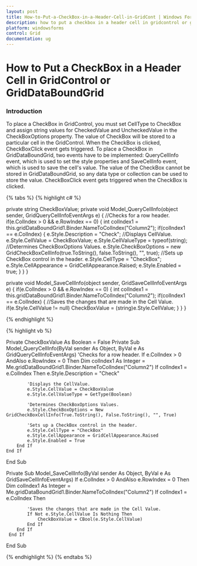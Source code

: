 ```yaml
---
layout: post
title: How-to-Put-a-CheckBox-in-a-Header-Cell-in-GridCont | Windows Forms | Syncfusion
description: how to put a checkbox in a header cell in gridcontrol or griddataboundgrid
platform: windowsforms
control: Grid
documentation: ug
---
```


# How to Put a CheckBox in a Header Cell in GridControl or GridDataBoundGrid

### Introduction

To place a CheckBox in GridControl, you must set CellType to CheckBox and assign string values for CheckedValue and UncheckedValue in the CheckBoxOptions property. The value of CheckBox will be stored to a particular cell in the GridControl. When the CheckBox is clicked, CheckBoxClick event gets triggered. To place a CheckBox in GridDataBoundGrid, two events have to be implemented: QueryCellInfo event, which is used to set the style properties and SaveCellInfo event, which is used to save the cell's value. The value of the CheckBox cannot be stored in GridDataBoundGrid, so any data type or collection can be used to store the value. CheckBoxClick event gets triggered when the CheckBox is clicked.

{% tabs %}
{% highlight c# %}

private string CheckBoxValue;
private void Model_QueryCellInfo(object sender, GridQueryCellInfoEventArgs e)
{
//Checks for a row header.
if(e.ColIndex > 0 && e.RowIndex == 0)
{
      int colIndex1 = this.gridDataBoundGrid1.Binder.NameToColIndex("Column2");
      if(colIndex1 == e.ColIndex)
      {
            e.Style.Description = "Check";
            //Displays CellValue.
            e.Style.CellValue = CheckBoxValue;
            e.Style.CellValueType = typeof(string);
			//Determines CheckBoxOptions Values.
            e.Style.CheckBoxOptions = new GridCheckBoxCellInfo(true.ToString(), false.ToString(), "", true);
			//Sets up CheckBox control in the header.
            e.Style.CellType = "CheckBox";
            e.Style.CellAppearance = GridCellAppearance.Raised;
            e.Style.Enabled = true;
      }
}
}

private void Model_SaveCellInfo(object sender, GridSaveCellInfoEventArgs e)
{
    if(e.ColIndex > 0 && e.RowIndex == 0)
    {
       int colIndex1 = this.gridDataBoundGrid1.Binder.NameToColIndex("Column2");
       if(colIndex1 == e.ColIndex)
       {
		   //Saves the changes that are made in the Cell Value.
           if(e.Style.CellValue != null)
           CheckBoxValue = (string)e.Style.CellValue;
       }
    }
}


{% endhighlight %}

{% highlight vb %}

Private CheckBoxValue As Boolean = False
Private Sub Model_QueryCellInfo(ByVal sender As Object, ByVal e As GridQueryCellInfoEventArgs)
'Checks for a row header.
     If e.ColIndex > 0 AndAlso e.RowIndex = 0 Then
        Dim colIndex1 As Integer = Me.gridDataBoundGrid1.Binder.NameToColIndex("Column2")
        If colIndex1 = e.ColIndex Then
            e.Style.Description = "Check"

			'Displays the CellValue.
            e.Style.CellValue = CheckBoxValue
            e.Style.CellValueType = GetType(Boolean)
			
			'Determines CheckBoxOptions Values.
            e.Style.CheckBoxOptions = New GridCheckBoxCellInfo(True.ToString(), False.ToString(), "", True) 

		    'Sets up a CheckBox control in the header.
            e.Style.CellType = "CheckBox"
            e.Style.CellAppearance = GridCellAppearance.Raised
            e.Style.Enabled = True
        End If
    End If
End Sub

Private Sub Model_SaveCellInfo(ByVal sender As Object, ByVal e As GridSaveCellInfoEventArgs)
     If e.ColIndex > 0 AndAlso e.RowIndex = 0 Then
        Dim colIndex1 As Integer = Me.gridDataBoundGrid1.Binder.NameToColIndex("Column2")
        If colIndex1 = e.ColIndex Then

            'Saves the changes that are made in the Cell Value.
            If Not e.Style.CellValue Is Nothing Then
                CheckBoxValue = CBool(e.Style.CellValue)
            End If
        End If
     End If
End Sub

{% endhighlight %}
{% endtabs %}